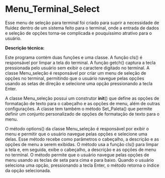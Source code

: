 # Menu_Terminal_Select

Esse menu de seleção para terminal foi criado para suprir a necessidade de fluidez dentro de um sistema feito para o terminal, onde a entrada de dados e seleção de opções torna-se complicada e pouquíssimo atrativo para o usuário.


**Descrição técnica:**

Este programa contém duas funções e uma classe. A função cls() é responsável por limpar a tela do terminal. A função getch() captura a tecla pressionada pelo usuário sem exibir o caractere digitado no terminal. A classe Menu_seleção é responsável por criar um menu de seleção de opções no terminal, permitindo que o usuário navegue pelas opções usando as setas de direção e selecione uma opção pressionando a tecla Enter.

A classe Menu_seleção possui um construtor __init__() que define as opções de formatação de texto para o cabeçalho e as opções de menu, além de outras configurações. A classe tem também o método Set_Paleta() que permite definir um conjunto personalizado de opções de formatação de texto para o menu.

O método options() da classe Menu_seleção é responsável por exibir o menu e permitir que o usuário navegue pelas opções e selecione uma delas. Esse método recebe como parâmetros o cabeçalho, a descrição e as opções de menu a serem exibidas. O método usa a função cls() para limpar a tela e, em seguida, exibe o cabeçalho, a descrição e as opções de menu no terminal. O método permite que o usuário navegue pelas opções de menu usando as teclas de seta para cima e para baixo. Quando o usuário seleciona uma opção, pressionando a tecla Enter, o método retorna o índice da opção selecionada.
